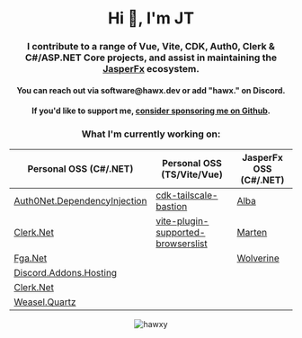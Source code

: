 <h1 align="center">Hi 👋, I'm JT</h1>
<h3 align="center">I contribute to a range of Vue, Vite, CDK, Auth0, Clerk & C#/ASP.NET Core projects, and assist in maintaining the <a href="https://github.com/JasperFx">JasperFx</a> ecosystem.</h3>

<h4 align="center">You can reach out via software@hawx.dev or add "hawx." on Discord.</h4>

<h4 align="center">If you'd like to support me, <a href="https://github.com/sponsors/Hawxy">consider sponsoring me on Github</a>.</h4>

<h3 align="center"> What I'm currently working on:</h3>
<div align="center">
  
| Personal OSS (C#/.NET) | Personal OSS (TS/Vite/Vue) | JasperFx OSS (C#/.NET) |
| ------------- | ------------- | ------------- |
| [Auth0Net.DependencyInjection](https://github.com/Hawxy/Auth0Net.DependencyInjection) | [cdk-tailscale-bastion](https://github.com/Hawxy/cdk-tailscale-bastion) | [Alba](https://github.com/JasperFx/alba)  |
| [Clerk.Net](https://github.com/Hawxy/Clerk.Net) | [vite-plugin-supported-browserslist](https://github.com/Hawxy/vite-plugin-supported-browserslist)  | [Marten](https://github.com/JasperFx/marten) |
| [Fga.Net](https://github.com/Hawxy/Fga.Net) |   | [Wolverine](https://github.com/JasperFx/wolverine) |
| [Discord.Addons.Hosting](https://github.com/Hawxy/Discord.Addons.Hosting) |  | |
| [Clerk.Net](https://github.com/Hawxy/Clerk.Net) |  | |
| [Weasel.Quartz](https://github.com/Hawxy/Weasel.Quartz) |  | |




</div>

<p align="center"><img  src="https://github-readme-stats.vercel.app/api/top-langs?username=hawxy&show_icons=true&locale=en&layout=compact&theme=transparent" alt="hawxy" /></p>
